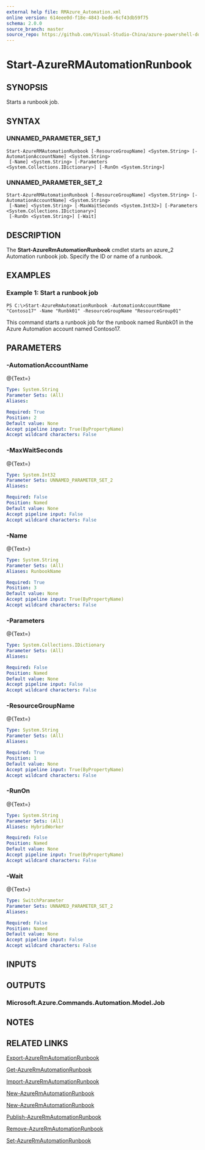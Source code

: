 ```yaml
---
external help file: RMAzure_Automation.xml
online version: 614eee0d-f18e-4843-bed6-6cf43db59f75
schema: 2.0.0
source_branch: master
source_repo: https://github.com/Visual-Studio-China/azure-powershell-docs-int
---
```


# Start-AzureRMAutomationRunbook
## SYNOPSIS
Starts a runbook job.

## SYNTAX

### UNNAMED_PARAMETER_SET_1
```
Start-AzureRMAutomationRunbook [-ResourceGroupName] <System.String> [-AutomationAccountName] <System.String>
 [-Name] <System.String> [-Parameters <System.Collections.IDictionary>] [-RunOn <System.String>]
```

### UNNAMED_PARAMETER_SET_2
```
Start-AzureRMAutomationRunbook [-ResourceGroupName] <System.String> [-AutomationAccountName] <System.String>
 [-Name] <System.String> [-MaxWaitSeconds <System.Int32>] [-Parameters <System.Collections.IDictionary>]
 [-RunOn <System.String>] [-Wait]
```

## DESCRIPTION
The **Start-AzureRmAutomationRunbook** cmdlet starts an azure_2 Automation runbook job.
Specify the ID or name of a runbook.

## EXAMPLES

### Example 1: Start a runbook job
```
PS C:\>Start-AzureRmAutomationRunbook -AutomationAccountName "Contoso17" -Name "Runbk01" -ResourceGroupName "ResourceGroup01"
```

This command starts a runbook job for the runbook named Runbk01 in the Azure Automation account named Contoso17.

## PARAMETERS

### -AutomationAccountName
@{Text=}

```yaml
Type: System.String
Parameter Sets: (All)
Aliases: 

Required: True
Position: 2
Default value: None
Accept pipeline input: True(ByPropertyName)
Accept wildcard characters: False
```

### -MaxWaitSeconds
@{Text=}

```yaml
Type: System.Int32
Parameter Sets: UNNAMED_PARAMETER_SET_2
Aliases: 

Required: False
Position: Named
Default value: None
Accept pipeline input: False
Accept wildcard characters: False
```

### -Name
@{Text=}

```yaml
Type: System.String
Parameter Sets: (All)
Aliases: RunbookName

Required: True
Position: 3
Default value: None
Accept pipeline input: True(ByPropertyName)
Accept wildcard characters: False
```

### -Parameters
@{Text=}

```yaml
Type: System.Collections.IDictionary
Parameter Sets: (All)
Aliases: 

Required: False
Position: Named
Default value: None
Accept pipeline input: False
Accept wildcard characters: False
```

### -ResourceGroupName
@{Text=}

```yaml
Type: System.String
Parameter Sets: (All)
Aliases: 

Required: True
Position: 1
Default value: None
Accept pipeline input: True(ByPropertyName)
Accept wildcard characters: False
```

### -RunOn
@{Text=}

```yaml
Type: System.String
Parameter Sets: (All)
Aliases: HybridWorker

Required: False
Position: Named
Default value: None
Accept pipeline input: True(ByPropertyName)
Accept wildcard characters: False
```

### -Wait
@{Text=}

```yaml
Type: SwitchParameter
Parameter Sets: UNNAMED_PARAMETER_SET_2
Aliases: 

Required: False
Position: Named
Default value: None
Accept pipeline input: False
Accept wildcard characters: False
```

## INPUTS

## OUTPUTS

### Microsoft.Azure.Commands.Automation.Model.Job

## NOTES

## RELATED LINKS

[Export-AzureRmAutomationRunbook](614eee0d-f18e-4843-bed6-6cf43db59f75)

[Get-AzureRmAutomationRunbook](71da0434-5c0f-498f-91f2-f09117dfa7ca)

[Import-AzureRmAutomationRunbook](6e05b8c0-5782-4580-b4e3-778e951be608)

[New-AzureRmAutomationRunbook](c0de19b6-68a5-46b0-8575-88f229fd2494)

[New-AzureRmAutomationRunbook](c0de19b6-68a5-46b0-8575-88f229fd2494)

[Publish-AzureRmAutomationRunbook](68a3d64a-280b-4285-b588-72c7a8c25942)

[Remove-AzureRmAutomationRunbook](073fedf2-2bbd-4173-946a-b79f88dc3c92)

[Set-AzureRmAutomationRunbook](80b64633-ceab-4609-bb58-e11ab99e9c35)


